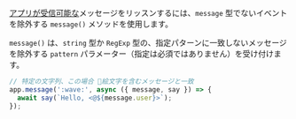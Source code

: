 [アプリが受信可能な](https://api.slack.com/messaging/retrieving#permissions)メッセージをリッスンするには、`message` 型でないイベントを除外する `message()` メソッドを使用します。

`message()` は、`string` 型か `RegExp` 型の、指定パターンに一致しないメッセージを除外する `pattern` パラメーター（指定は必須ではありません）を受け付けます。

```javascript
// 特定の文字列、この場合 👋絵文字を含むメッセージと一致
app.message(':wave:', async ({ message, say }) => {
  await say(`Hello, <@${message.user}>`);
});
```
